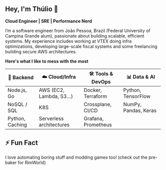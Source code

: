## Hey, I'm Thúlio 👋

**Cloud Engineer | SRE | Performance Nerd**

I’m a software engineer from João Pessoa, Brazil (Federal University of Campina Grande alum), passionate about building scalable, efficient systems. My experience includes working at VTEX doing infra optimizations, developing large-scale fiscal systems and some freelancing building secure AWS architectures.

**Here's what I like to mess with the most**

| 🔧 Backend         | ☁️ Cloud/Infra             | 🛠️ Tools & DevOps         | 📊 Data & AI          |
|--------------------|---------------------------|---------------------------|------------------------|
| Node.js, Go        | AWS (EC2, Lambda, S3…)    | Docker, Terraform         | Python, TensorFlow     |
| NoSQL / SQL        | K8S                       | Crossplane, CI/CD         | NumPy, Pandas, Keras   |
| Python,  Caching   | Serverless architectures  | Grafana, Prometheus       |                        |

## ⚡ Fun Fact  
I love automating boring stuff and modding games too! (check out the pre-baker for RimWorld)
